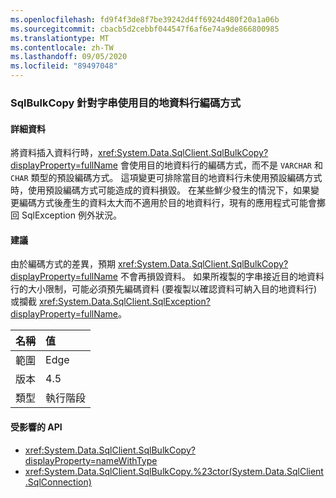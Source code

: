 ```yaml
---
ms.openlocfilehash: fd9f4f3de8f7be39242d4ff6924d480f20a1a06b
ms.sourcegitcommit: cbacb5d2cebbf044547f6af6e74a9de866800985
ms.translationtype: MT
ms.contentlocale: zh-TW
ms.lasthandoff: 09/05/2020
ms.locfileid: "89497048"
---
```

### <a name="sqlbulkcopy-uses-destination-column-encoding-for-strings"></a>SqlBulkCopy 針對字串使用目的地資料行編碼方式

#### <a name="details"></a>詳細資料

將資料插入資料行時，<xref:System.Data.SqlClient.SqlBulkCopy?displayProperty=fullName> 會使用目的地資料行的編碼方式，而不是 <code>VARCHAR</code> 和 <code>CHAR</code> 類型的預設編碼方式。 這項變更可排除當目的地資料行未使用預設編碼方式時，使用預設編碼方式可能造成的資料損毀。 在某些鮮少發生的情況下，如果變更編碼方式後產生的資料太大而不適用於目的地資料行，現有的應用程式可能會擲回 SqlException 例外狀況。

#### <a name="suggestion"></a>建議

由於編碼方式的差異，預期 <xref:System.Data.SqlClient.SqlBulkCopy?displayProperty=fullName> 不會再損毀資料。 如果所複製的字串接近目的地資料行的大小限制，可能必須預先編碼資料 (要複製以確認資料可納入目的地資料行) 或攔截 <xref:System.Data.SqlClient.SqlException?displayProperty=fullName>。

| 名稱    | 值       |
|:--------|:------------|
| 範圍   |Edge|
|版本|4.5|
|類型|執行階段|

#### <a name="affected-apis"></a>受影響的 API

- <xref:System.Data.SqlClient.SqlBulkCopy?displayProperty=nameWithType>
- <xref:System.Data.SqlClient.SqlBulkCopy.%23ctor(System.Data.SqlClient.SqlConnection)>

<!--

#### Affected APIs

- `T:System.Data.SqlClient.SqlBulkCopy`
- `M:System.Data.SqlClient.SqlBulkCopy.#ctor(System.Data.SqlClient.SqlConnection)`

-->
